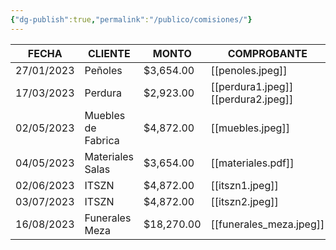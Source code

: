 ```yaml
---
{"dg-publish":true,"permalink":"/publico/comisiones/"}
---
```


| FECHA      | CLIENTE            | MONTO      | COMPROBANTE                         |
| ---------- | ------------------ | ---------- | ----------------------------------- |
| 27/01/2023 | Peñoles            | $3,654.00  | [[penoles.jpeg]]                    |
| 17/03/2023 | Perdura            | $2,923.00  | [[perdura1.jpeg]] [[perdura2.jpeg]] |
| 02/05/2023 | Muebles de Fabrica | $4,872.00  | [[muebles.jpeg]]                    |
| 04/05/2023 | Materiales Salas   | $3,654.00  | [[materiales.pdf]]                  |
| 02/06/2023 | ITSZN              | $4,872.00  | [[itszn1.jpeg]]                     |
| 03/07/2023 | ITSZN              | $4,872.00  | [[itszn2.jpeg]]                     |
| 16/08/2023 | Funerales Meza     | $18,270.00 | [[funerales_meza.jpeg]]             |
